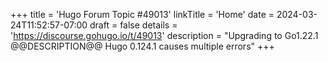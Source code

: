 +++
title = 'Hugo Forum Topic #49013'
linkTitle = 'Home'
date = 2024-03-24T11:52:57-07:00
draft = false
details = 'https://discourse.gohugo.io/t/49013'
description = "Upgrading to Go1.22.1 @@DESCRIPTION@@ Hugo 0.124.1 causes multiple errors"
+++

